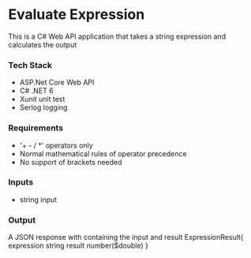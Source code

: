 # Evaluate Expression
This is a C# Web API application that takes a string expression and calculates the output

### Tech Stack
- ASP.Net Core Web API
- C# .NET 6
- Xunit unit test
- Serlog logging

### Requirements
- '+ - / *' operators only 
- Normal mathematical rules of operator precedence 
- No support of brackets needed
  

### Inputs 
- string input

### Output 
A JSON response with containing the input and result
ExpressionResult{
  expression 	string
  result	number($double)
}

